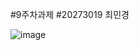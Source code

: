 #9주차과제
#20273019 최민경
<br>

![image](https://user-images.githubusercontent.com/80881753/139653266-c718141f-056c-458b-a8c7-fdbded851a80.png)
